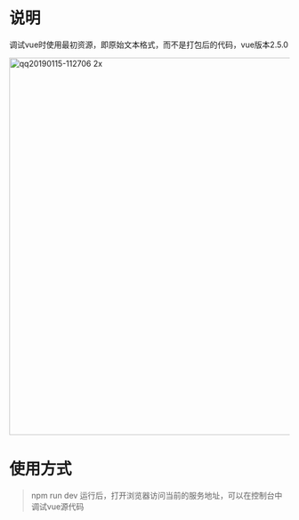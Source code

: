 # 说明
调试vue时使用最初资源，即原始文本格式，而不是打包后的代码，vue版本2.5.0

<img width="678" alt="qq20190115-112706 2x" src="https://user-images.githubusercontent.com/23492006/51156888-88d1a300-18b8-11e9-8d39-074abf517a30.png">

# 使用方式
> npm run dev
运行后，打开浏览器访问当前的服务地址，可以在控制台中调试vue源代码